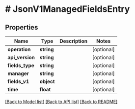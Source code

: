 # # JsonV1ManagedFieldsEntry

## Properties

Name | Type | Description | Notes
------------ | ------------- | ------------- | -------------
**operation** | **string** |  | [optional]
**api_version** | **string** |  | [optional]
**fields_type** | **string** |  | [optional]
**manager** | **string** |  | [optional]
**fields_v1** | **object** |  | [optional]
**time** | **float** |  | [optional]

[[Back to Model list]](../../README.md#models) [[Back to API list]](../../README.md#endpoints) [[Back to README]](../../README.md)
